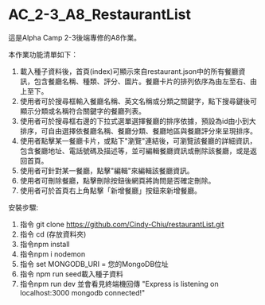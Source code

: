 # AC_2-3_A8_RestaurantList
這是Alpha Camp 2-3後端專修的A8作業。

本作業功能清單如下：
  1. 載入種子資料後，首頁(index)可顯示來自restaurant.json中的所有餐廳資訊，包含餐廳名稱、種類、評分、圖片。餐廳卡片的排列依序為由左至右、由上至下。
  2. 使用者可於搜尋框輸入餐廳名稱、英文名稱或分類之關鍵字，點下搜尋鍵後可顯示分類或名稱符合關鍵字的餐廳列表。
  3. 使用者可於搜尋框右邊的下拉式選單選擇餐廳的排序依據，預設為id由小到大排序，可自由選擇依餐廳名稱、餐廳分類、餐廳地區與餐廳評分來呈現排序。
  4. 使用者點擊某一餐廳卡片，或點下"瀏覽"連結後，可瀏覽該餐廳的詳細資訊，包含餐廳地址、電話號碼及描述等，並可編輯餐廳資訊或刪除該餐廳，或是返回首頁。
  5. 使用者可針對某一餐廳，點擊"編輯"來編輯該餐廳資訊。
  6. 使用者可刪除餐廳，點擊刪除按鈕後網頁將詢問是否確定刪除。
  7. 使用者可於首頁右上角點擊「新增餐廳」按鈕來新增餐廳。

安裝步驟:
1. 指令 git clone https://github.com/Cindy-Chiu/restaurantList.git
2. 指令 cd (存放資料夾)
3. 指令npm install
4. 指令npm i nodemon
5. 指令 set MONGODB_URI = 您的MongoDB位址
6. 指令 npm run seed載入種子資料
7. 指令npm run dev 並會看見終端機回傳
"Express is listening on localhost:3000
mongodb connected!"
